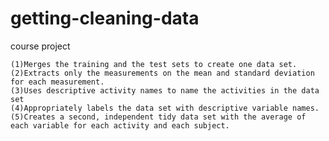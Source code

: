 getting-cleaning-data
======================

course project

    (1)Merges the training and the test sets to create one data set.
    (2)Extracts only the measurements on the mean and standard deviation for each measurement. 
    (3)Uses descriptive activity names to name the activities in the data set
    (4)Appropriately labels the data set with descriptive variable names. 
    (5)Creates a second, independent tidy data set with the average of each variable for each activity and each subject. 
